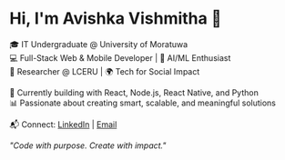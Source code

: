 # Hi, I'm Avishka Vishmitha 👋

🎓 IT Undergraduate @ University of Moratuwa  
💻 Full-Stack Web & Mobile Developer | 🤖 AI/ML Enthusiast  
🔬 Researcher @ LCERU | 🌍 Tech for Social Impact  

🚀 Currently building with React, Node.js, React Native, and Python  
📊 Passionate about creating smart, scalable, and meaningful solutions  

📬 Connect: [LinkedIn](https://linkedin.com/in/avishkavishmitha) | [Email](mailto:avishkavishmitha@gmail.com)

_"Code with purpose. Create with impact."_
